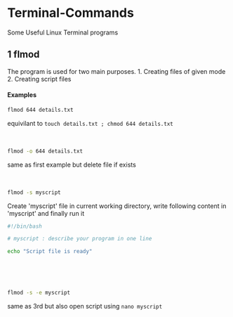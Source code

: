 # Terminal-Commands
Some Useful Linux Terminal programs

## 1  flmod
  The program is used for two main purposes.
    1. Creating files of given mode
    2. Creating script files
#### Examples
```bash
flmod 644 details.txt
```
equivilant to `touch details.txt ; chmod 644 details.txt`
<br/><br/><br/>
```bash
flmod -o 644 details.txt
```
same as first example but delete file if exists
<br/><br/><br/>
```bash
flmod -s myscript
```
Create 'myscript' file in current working directory, write following content in 'myscript' and finally run it
```bash
#!/bin/bash

# myscript : describe your program in one line

echo "Script file is ready"
```
<br/><br/><br/>
```bash
flmod -s -e myscript
```
same as 3rd but also open script using `nano myscript`
